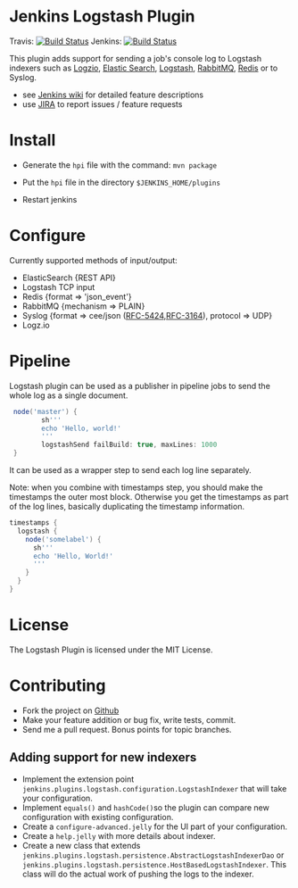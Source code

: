 Jenkins Logstash Plugin
=======================

Travis: [![Build Status](https://travis-ci.org/jenkinsci/logstash-plugin.svg?branch=master)](https://travis-ci.org/jenkinsci/logstash-plugin)
Jenkins: [![Build Status](https://ci.jenkins.io/job/Plugins/job/logstash-plugin/job/master/badge/icon)](https://ci.jenkins.io/job/Plugins/job/logstash-plugin/job/master/)

This plugin adds support for sending a job's console log to Logstash indexers such as [Logzio](https://logz.io/), [Elastic Search](https://www.elastic.co/products/elasticsearch), [Logstash](https://www.elastic.co/de/products/logstash), [RabbitMQ](https://www.rabbitmq.com), [Redis](https://redis.io/) or to Syslog.

* see [Jenkins wiki](https://wiki.jenkins-ci.org/display/JENKINS/Logstash+Plugin) for detailed feature descriptions
* use [JIRA](https://issues.jenkins-ci.org) to report issues / feature requests

Install
=======

* Generate the `hpi` file with the command: `mvn package`

* Put the `hpi` file in the directory `$JENKINS_HOME/plugins`

* Restart jenkins

Configure
=========

Currently supported methods of input/output:

* ElasticSearch {REST API}
* Logstash TCP input
* Redis {format => 'json_event'}
* RabbitMQ {mechanism => PLAIN}
* Syslog {format => cee/json ([RFC-5424](https://tools.ietf.org/html/rfc5424),[RFC-3164](https://tools.ietf.org/html/rfc3164)), protocol => UDP}
* Logz.io

Pipeline
========

Logstash plugin can be used as a publisher in pipeline jobs to send the whole log as a single document.

```Groovy
 node('master') {
        sh'''
        echo 'Hello, world!'
        '''
        logstashSend failBuild: true, maxLines: 1000
 }
```

It can be used as a wrapper step to send each log line separately.

Note: when you combine with timestamps step, you should make the timestamps the outer most block. Otherwise you get the timestamps as part of the log lines, basically duplicating the timestamp information. 

```Groovy
timestamps {
  logstash {
    node('somelabel') {
      sh'''
      echo 'Hello, World!'
      '''
    }
  }
}
```

License
=======

The Logstash Plugin is licensed under the MIT License.

Contributing
============

* Fork the project on [Github](https://github.com/jenkinsci/logstash-plugin)
* Make your feature addition or bug fix, write tests, commit.
* Send me a pull request. Bonus points for topic branches.

Adding support for new indexers
-------------------------------

* Implement the extension point `jenkins.plugins.logstash.configuration.LogstashIndexer` that will take your configuration. 
* Implement `equals()` and `hashCode()`so the plugin can compare new configuration with existing configuration.
* Create a `configure-advanced.jelly` for the UI part of your configuration.
* Create a `help.jelly` with more details about indexer.
* Create a new class that extends `jenkins.plugins.logstash.persistence.AbstractLogstashIndexerDao` or `jenkins.plugins.logstash.persistence.HostBasedLogstashIndexer`. This class will do the actual work of pushing the logs to the indexer.
